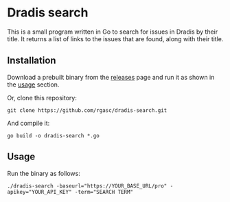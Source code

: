 # Dradis search
This is a small program written in Go to search for issues in Dradis by their title. It returns a list of links to the issues that are found, along with their title.

## Installation
Download a prebuilt binary from the [releases](https://github.com/rgasc/dradis-search/releases) page and run it as shown in the [usage](#Usage) section.

Or, clone this repository:
```shell
git clone https://github.com/rgasc/dradis-search.git
```

And compile it:
```shell
go build -o dradis-search *.go
```

## Usage
Run the binary as follows:
```shell
./dradis-search -baseurl="https://YOUR_BASE_URL/pro" -apikey="YOUR_API_KEY" -term="SEARCH TERM"
```
